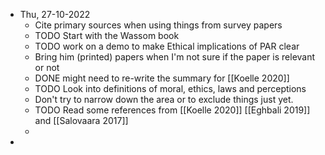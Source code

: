 - Thu, 27-10-2022
	- Cite primary sources when using things from survey papers
	- TODO Start with the Wassom book
	- TODO work on a demo to make Ethical implications of PAR clear
	- Bring him (printed) papers when I'm not sure if the paper is relevant or not
	- DONE might need to re-write the summary for [[Koelle 2020]]
	- TODO Look into definitions of moral, ethics, laws and perceptions
	- Don't try to narrow down the area or to exclude things just yet.
	- TODO Read some references from [[Koelle 2020]] [[Eghbali 2019]] and [[Salovaara 2017]]
	-
-
